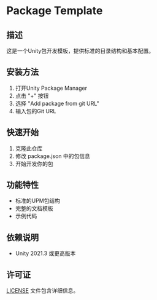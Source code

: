 # Package Template

## 描述
这是一个Unity包开发模板，提供标准的目录结构和基本配置。

## 安装方法
1. 打开Unity Package Manager
2. 点击 "+" 按钮
3. 选择 "Add package from git URL"
4. 输入包的Git URL

## 快速开始
1. 克隆此仓库
2. 修改 package.json 中的包信息
3. 开始开发你的包

## 功能特性
- 标准的UPM包结构
- 完整的文档模板
- 示例代码

## 依赖说明
- Unity 2021.3 或更高版本

## 许可证
[LICENSE](LICENSE.md) 文件包含详细信息。 
